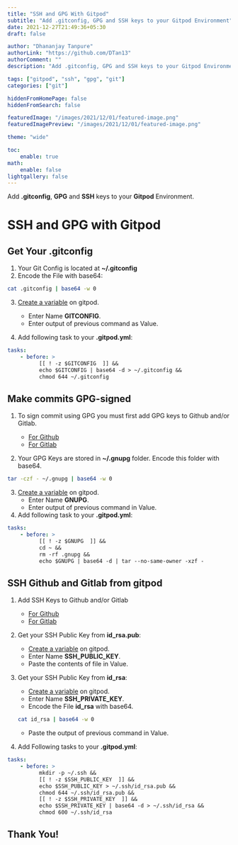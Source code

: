 ```yaml
---
title: "SSH and GPG With Gitpod"
subtitle: "Add .gitconfig, GPG and SSH keys to your Gitpod Environment"
date: 2021-12-27T21:49:36+05:30
draft: false

author: "Dhananjay Tanpure"
authorLink: "https://github.com/DTan13"
authorComment: ""
description: "Add .gitconfig, GPG and SSH keys to your Gitpod Environment."

tags: ["gitpod", "ssh", "gpg", "git"]
categories: ["git"]

hiddenFromHomePage: false
hiddenFromSearch: false

featuredImage: "/images/2021/12/01/featured-image.png"
featuredImagePreview: "/images/2021/12/01/featured-image.png"

theme: "wide"

toc:
    enable: true
math:
    enable: false
lightgallery: false
---
```


<!-- Add Summary Here -->

Add **.gitconfig**, **GPG** and **SSH** keys to your **Gitpod** Environment.

<!--more-->

# SSH and GPG with Gitpod

## Get Your **.gitconfig**

1. Your Git Config is located at **~/.gitconfig**
2. Encode the File with base64:

```bash
cat .gitconfig | base64 -w 0
```

3. [Create a variable](https://gitpod.io/variables) on gitpod.

    - Enter Name **GITCONFIG**.
    - Enter output of previous command as Value.

4. Add following task to your **.gitpod.yml**:

```yml
tasks:
    - before: >
          [[ ! -z $GITCONFIG  ]] &&
          echo $GITCONFIG | base64 -d > ~/.gitconfig &&
          chmod 644 ~/.gitconfig
```

## Make commits GPG-signed

1. To sign commit using GPG you must first add GPG keys to Github and/or Gitlab.

    - [For Github](https://docs.github.com/en/authentication/managing-commit-signature-verification)
    - [For Gitlab](https://docs.gitlab.com/ee/user/project/repository/gpg_signed_commits/)

2. Your GPG Keys are stored in **~/.gnupg** folder. Encode this folder with base64.

```bash
tar -czf - ~/.gnupg | base64 -w 0
```

3. [Create a variable](https://gitpod.io/variables) on gitpod.
    - Enter Name **GNUPG**.
    - Enter output of previous command in Value.
4. Add following task to your **.gitpod.yml**:

```yml
tasks:
    - before: >
          [[ ! -z $GNUPG  ]] &&
          cd ~ &&
          rm -rf .gnupg &&
          echo $GNUPG | base64 -d | tar --no-same-owner -xzf -
```

## SSH Github and Gitlab from gitpod

1. Add SSH Keys to Github and/or Gitlab
    - [For Github](https://docs.github.com/en/authentication/connecting-to-github-with-ssh)
    - [For Gitlab](https://docs.gitlab.com/ee/ssh/)
2. Get your SSH Public Key from **id_rsa.pub**:
    - [Create a variable](https://gitpod.io/variables) on gitpod.
    - Enter Name **SSH_PUBLIC_KEY**.
    - Paste the contents of file in Value.
3. Get your SSH Public Key from **id_rsa**:

    - [Create a variable](https://gitpod.io/variables) on gitpod.
    - Enter Name **SSH_PRIVATE_KEY**.
    - Encode the File **id_rsa** with base64.

    ```bash
    cat id_rsa | base64 -w 0
    ```

    - Paste the output of previous command in Value.

4. Add Following tasks to your **.gitpod.yml**:

```yml
tasks:
    - before: >
          mkdir -p ~/.ssh &&
          [[ ! -z $SSH_PUBLIC_KEY  ]] &&
          echo $SSH_PUBLIC_KEY > ~/.ssh/id_rsa.pub &&
          chmod 644 ~/.ssh/id_rsa.pub &&
          [[ ! -z $SSH_PRIVATE_KEY  ]] &&
          echo $SSH_PRIVATE_KEY | base64 -d > ~/.ssh/id_rsa &&
          chmod 600 ~/.ssh/id_rsa
```

## Thank You!